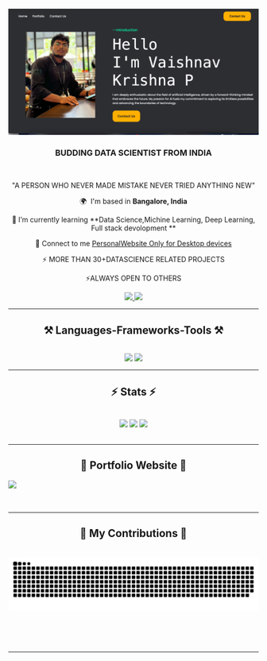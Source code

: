 
![](web_image.png)

<h3 align="center">BUDDING DATA SCIENTIST FROM INDIA</h3>

<br/>

<div align="center">
 
"A PERSON WHO NEVER MADE MISTAKE NEVER TRIED ANYTHING NEW"
 
 🌍  I'm based in **Bangalore, India**
 
 🤝 I’m currently learning **Data Science,Michine Learning, Deep Learning, Full stack devolopment **

 💬 Connect to me [PersonalWebsite Only for Desktop devices](https://Vaishnav2002.pythonanywhere.com)

 ⚡ MORE THAN 30+DATASCIENCE RELATED PROJECTS
 
 ⚡ALWAYS OPEN TO OTHERS
 

 </div>

<div align="center"> 
  <a href="mailto:vyshnavkrishnap2020@gmail.com">
    <img src="https://img.shields.io/badge/Gmail-333333?style=for-the-badge&logo=gmail&logoColor=red" />
  </a>
  <a href="https://www.linkedin.com/in/vaishnav-krishna-p-674a56256/" target="_blank">
    <img src="https://img.shields.io/badge/LinkedIn-0077B5?style=for-the-badge&logo=linkedin&logoColor=white" />
  </a>
</div>


 <hr/>
 
<h2 align="center">⚒️ Languages-Frameworks-Tools ⚒️</h2>
<br/>
<div align="center">
    <img src="https://skillicons.dev/icons?i=github,vscode,django,python,html,css,java,c&perline=4" />
<img src="https://skillicons.dev/icons?i=machinelearning,deeplearning&perline=2" /><br>

</div>

<hr/>

<h2 align="center">⚡ Stats ⚡</h2>
<br>
<div align="center">
   <img src="https://github-readme-stats.vercel.app/api?username=Vaishnavgithuber&theme=dracula&show_icons=true&hide_border=false&count_private=true&cache_seconds=1800">
   <img src="https://github-readme-streak-stats.herokuapp.com/?user=Vaishnavgithuber&theme=dracula&hide_border=false">
   <img src="https://github-readme-stats.vercel.app/api/top-langs/?username=Vaishnavgithuber&theme=dracula&show_icons=true&hide_border=false&layout=compact&cache_seconds=1800">
</div>


<br/>
<hr/>

<h2 align="center"> 📌 Portfolio Website 📌 </h2>

[![][black-shield]][black]

[black]: https://Vaishnav2002.pythonanywhere.com
[black-shield]: https://img.shields.io/badge/PORTFOLIO-WEBSITE-blue?style=for-the-badge

<br/>
<hr/>

<div align="center">
  <h2>🐍 My Contributions 🐍</h2>
  <br>
  <img src="https://raw.githubusercontent.com/Vaishnavgithuber/Vaishnavgithuber/output/snake.svg" alt="Snake animation" />
  
  <br/><br/><br/>
</div>

<hr/>
